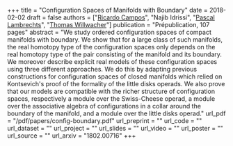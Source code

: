 +++
title = "Configuration Spaces of Manifolds with Boundary"
date = 2018-02-02
draft = false
authors = ["[Ricardo Campos](https://www.math.univ-paris13.fr/~campos/)", "Najib Idrissi", "[Pascal Lambrechts](https://uclouvain.be/fr/repertoires/pascal.lambrechts)", "[Thomas Willwacher](https://www.math.ethz.ch/research/mathematical-physics/thomas-willwacher.html)"]
publication = "Prépublication, 107 pages"
abstract = "We study ordered configuration spaces of compact manifolds with boundary. We show that for a large class of such manifolds, the real homotopy type of the configuration spaces only depends on the real homotopy type of the pair consisting of the manifold and its boundary. We moreover describe explicit real models of these configuration spaces using three different approaches. We do this by adapting previous constructions for configuration spaces of closed manifolds which relied on Kontsevich's proof of the formality of the little disks operads. We also prove that our models are compatible with the richer structure of configuration spaces, respectively a module over the Swiss-Cheese operad, a module over the associative algebra of configurations in a collar around the boundary of the manifold, and a module over the little disks operad."
url_pdf = "/pdf/papers/config-boundary.pdf"
url_preprint = ""
url_code = ""
url_dataset = ""
url_project = ""
url_slides = ""
url_video = ""
url_poster = ""
url_source = ""
url_arxiv = "1802.00716"
+++

